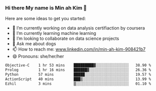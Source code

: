 ### Hi there My name is Min ah Kim 👋

Here are some ideas to get you started:

- 🔭 I’m currently working on data analysis certifiaction by coursera
- 🌱 I’m currently learning machine learning
- 👯 I’m looking to collaborate on data science projects
- 💬 Ask me about dogs
- 📫 How to reach me: www.linkedin.com/in/min-ah-kim-908421b7
- 😄 Pronouns: she/her/her

<!--START_SECTION:waka-->

```txt
Objective-C    1 hr 53 mins    █████████▓░░░░░░░░░░░░░░░   38.90 %
Prolog         1 hr 16 mins    ██████▓░░░░░░░░░░░░░░░░░░   26.36 %
Python         57 mins         █████░░░░░░░░░░░░░░░░░░░░   19.57 %
ActionScript   40 mins         ███▒░░░░░░░░░░░░░░░░░░░░░   13.99 %
Ezhil          3 mins          ▒░░░░░░░░░░░░░░░░░░░░░░░░   01.10 %
```

<!--END_SECTION:waka-->

